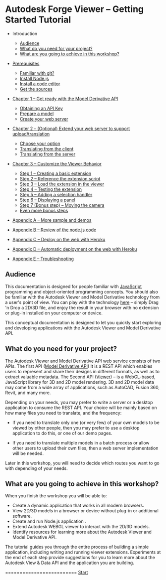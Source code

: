 # Autodesk Forge Viewer – Getting Started Tutorial

* Introduction
  - [Audience](#Audience)
  - [What do you need for your project?](#WhatDoYouNeed)
  - [What are you going to achieve in this workshop?](#WhatAreYouGoingToAchieve)

* [Prerequisites](prerequisites.md#Prerequisites)
  - [Familiar with git?](prerequisites.md#FamiliarWithGit)
  - [Install Node.js](prerequisites.md#InstallNodeJs)
  - [Install a code editor](prerequisites.md#InstallCodeEditor)
  - [Get the sources](prerequisites.md#GetTheSources)

* [Chapter 1 – Get ready with the Model Derivative API](chapters/chapter-1.md#Chapter1)
  - [Obtaining an API Key](chapters/chapter-1.md#ObtainingAnAPIKey)
  - [Prepare a model](chapters/chapter-1.md#PrepareAModel)
  - [Create your web server](chapters/chapter-1.md#CreateYourWebServer)

* [Chapter 2 – (Optional) Extend your web server to support upload/translation](chapters/chapter-2.md#Chapter2)
  - [Choose your option](chapters/chapter-2.md#Options)
  - [Translating from the client](chapters/chapter-2a.md#Chapter2a)
  - [Translating from the server](chapters/chapter-2b.md#Chapter2b)

* [Chapter 3 – Customize the Viewer Behavior](chapters/chapter-3.md#Chapter3)
  - [Step 1 – Creating a basic extension](chapters/chapter-3.md#Step1)
  - [Step 2 – Reference the extension script](chapters/chapter-3.md#Step2)
  - [Step 3 – Load the extension in the viewer](chapters/chapter-3.md#Step3)
  - [Step 4 – Testing the extension](chapters/chapter-3.md#Step4)
  - [Step 5 – Adding a selection handler](chapters/chapter-3.md#Step5)
  - [Step 6 – Displaying a panel](chapters/chapter-3.md#Step6)
  - [Step 7 (Bonus step) – Moving the camera](chapters/chapter-3.md#Step7)
  - [Even more bonus steps](chapters/chapter-3.md#More)

* [Appendix A – More sample and demos](appendix/appendix-a.md)
* [Appendix B – Review of the node.js code](appendix/appendix-b.md)
* [Appendix C – Deploy on the web with Heroku](appendix/appendix-c.md)
* [Appendix D – Automatic deployment on the web with Heroku](appendix/appendix-d.md)
* [Appendix E – Troubleshooting](appendix/appendix-e.md)


<a name="Audience"></a>
## Audience

This documentation is designed for people familiar with [JavaScript](http://www.ecma-international.org/publications/standards/Ecma-262.htm) programming and object-oriented programming concepts.
You should also be familiar with the Autodesk Viewer and Model Derivative technology from a user's point of view. You can play with the technology [here](https://360.autodesk.com/viewer) – simply Drag 'n Drop a 2D/3D file,
and enjoy the result in your browser with no extension or plug-in installed on your computer or device.

This conceptual documentation is designed to let you quickly start exploring and developing applications with the Autodesk Viewer and Model Derivative API.


<a name="WhatDoYouNeed"></a>
## What do you need for your project?

The Autodesk Viewer and Model Derivative API web service consists of two APIs. The first API ([Model Derivative API](https://developer.autodesk.com/en/docs/model-derivative/v2/overview/))  It is a REST API which enables users to represent and share their designs in different formats, as well as to extract valuable metadata. The Second API ([Viewer](https://developer.autodesk.com/en/docs/viewer/v2/overview/)) – is a WebGL-based, JavaScript library for 3D and 2D model rendering. 3D and 2D model data may come from a wide array of applications, such as AutoCAD, Fusion 360, Revit, and many more.

Depending on your needs, you may prefer to write a server or a desktop application to consume the REST API. Your choice will be mainly based on how many files you need to translate,
and the frequency:

- If you need to translate only one (or very few) of your own models to be viewed by other people, then you may prefer to use a desktop application to do this, or one of our demo pages.

- If you need to translate multiple models in a batch process or allow other users to upload their own files, then a web server implementation will be needed.

Later in this workshop, you will need to decide which routes you want to go with depending of your needs.


<a name="WhatAreYouGoingToAchieve"></a>
## What are you going to achieve in this workshop?

When you finish the workshop you will be able to:

- Create a dynamic application that works in all modern browsers.
- View 2D/3D models in a browser or device without plug-in or additional software.
- Create and run Node.js application .
- Extend Autodesk WEBGL viewer to interact with the 2D/3D models.
- Identify resources for learning more about the Autodesk Viewer and Model Derivative API.

The tutorial guides you through the entire process of building a simple application, including writing and running viewer extensions. Experiments at the end of each step provide suggestions for you
to learn more about the Autodesk View & Data API and the application you are building.


=========================
[Start](prerequisites.md)

